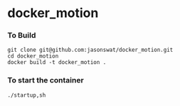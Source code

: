 # docker_motion

### To Build

```
git clone git@github.com:jasonswat/docker_motion.git 
cd docker_motion
docker build -t docker_motion .

```

### To start the container

```
./startup,sh
```
